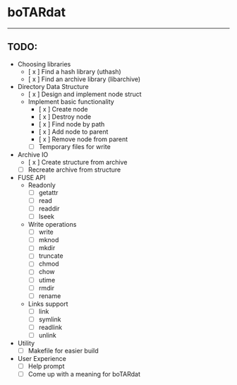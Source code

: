 # boTARdat
-----

## TODO:
- Choosing libraries
  - [ x ] Find a hash library (uthash)
  - [ x ] Find an archive library (libarchive)
- Directory Data Structure
  - [ x ] Design and implement node struct
  - Implement basic functionality
    - [ x ] Create node
    - [ x ] Destroy node
    - [ x ] Find node by path
    - [ x ] Add node to parent
    - [ x ] Remove node from parent
    - [ ] Temporary files for write
- Archive IO
  - [ x ] Create structure from archive
  - [ ] Recreate archive from structure
- FUSE API
  - Readonly
    - [ ] getattr
    - [ ] read
    - [ ] readdir
    - [ ] lseek
  - Write operations
    - [ ] write
    - [ ] mknod
    - [ ] mkdir
    - [ ] truncate
    - [ ] chmod
    - [ ] chow
    - [ ] utime
    - [ ] rmdir
    - [ ] rename
  - Links support
    - [ ] link
    - [ ] symlink
    - [ ] readlink
    - [ ] unlink
- Utility
  - [ ] Makefile for easier build
- User Experience
  - [ ] Help prompt
  - [ ] Come up with a meaning for boTARdat
